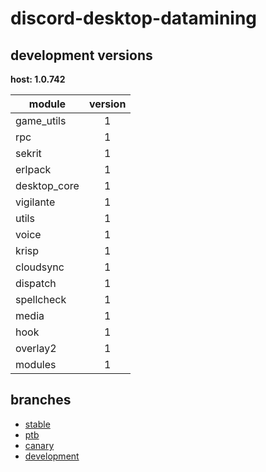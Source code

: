 # discord-desktop-datamining

## development versions

**host: 1.0.742**

| module | version |
| ------ | :-----: |
| game_utils | 1 |
| rpc | 1 |
| sekrit | 1 |
| erlpack | 1 |
| desktop_core | 1 |
| vigilante | 1 |
| utils | 1 |
| voice | 1 |
| krisp | 1 |
| cloudsync | 1 |
| dispatch | 1 |
| spellcheck | 1 |
| media | 1 |
| hook | 1 |
| overlay2 | 1 |
| modules | 1 |

## branches

- [stable](https://github.com/OpenAsar/discord-desktop-datamining/tree/stable)
- [ptb](https://github.com/OpenAsar/discord-desktop-datamining/tree/ptb)
- [canary](https://github.com/OpenAsar/discord-desktop-datamining/tree/canary)
- [development](https://github.com/OpenAsar/discord-desktop-datamining/tree/development)